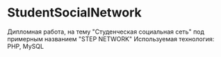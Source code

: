 # StudentSocialNetwork
Дипломная работа, на тему "Студенческая социальная сеть" под примерным названием "STEP NETWORK"
Используемая технология: PHP, MySQL
